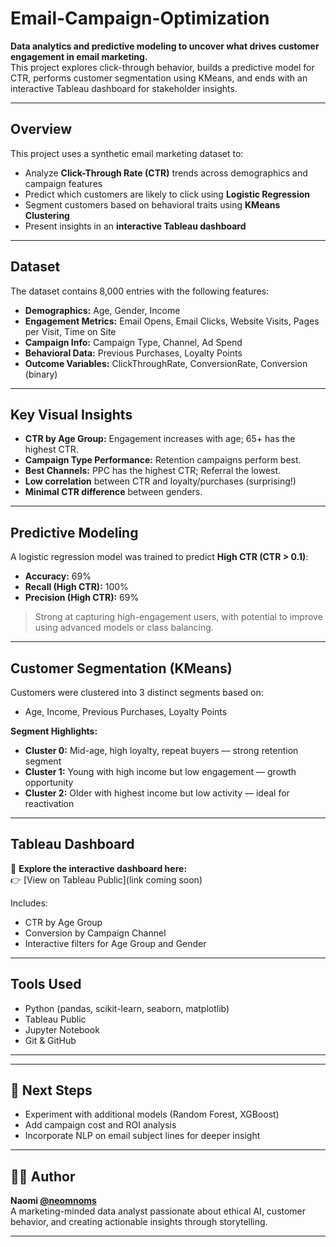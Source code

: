 # Email-Campaign-Optimization

**Data analytics and predictive modeling to uncover what drives customer engagement in email marketing.**  
This project explores click-through behavior, builds a predictive model for CTR, performs customer segmentation using KMeans, and ends with an interactive Tableau dashboard for stakeholder insights.

---

## Overview

This project uses a synthetic email marketing dataset to:

- Analyze **Click-Through Rate (CTR)** trends across demographics and campaign features
- Predict which customers are likely to click using **Logistic Regression**
- Segment customers based on behavioral traits using **KMeans Clustering**
- Present insights in an **interactive Tableau dashboard**

---

## Dataset

The dataset contains 8,000 entries with the following features:

- **Demographics:** Age, Gender, Income  
- **Engagement Metrics:** Email Opens, Email Clicks, Website Visits, Pages per Visit, Time on Site  
- **Campaign Info:** Campaign Type, Channel, Ad Spend  
- **Behavioral Data:** Previous Purchases, Loyalty Points  
- **Outcome Variables:** ClickThroughRate, ConversionRate, Conversion (binary)

---

## Key Visual Insights

- **CTR by Age Group:** Engagement increases with age; 65+ has the highest CTR.
- **Campaign Type Performance:** Retention campaigns perform best.
- **Best Channels:** PPC has the highest CTR; Referral the lowest.
- **Low correlation** between CTR and loyalty/purchases (surprising!)
- **Minimal CTR difference** between genders.

---

## Predictive Modeling

A logistic regression model was trained to predict **High CTR (CTR > 0.1)**:

- **Accuracy:** 69%
- **Recall (High CTR):** 100%  
- **Precision (High CTR):** 69%

> Strong at capturing high-engagement users, with potential to improve using advanced models or class balancing.

---

## Customer Segmentation (KMeans)

Customers were clustered into 3 distinct segments based on:
- Age, Income, Previous Purchases, Loyalty Points

**Segment Highlights:**

- **Cluster 0:** Mid-age, high loyalty, repeat buyers — strong retention segment  
- **Cluster 1:** Young with high income but low engagement — growth opportunity  
- **Cluster 2:** Older with highest income but low activity — ideal for reactivation

---

## Tableau Dashboard

📍 **Explore the interactive dashboard here:**  
👉 [View on Tableau Public](link coming soon) 

Includes:
- CTR by Age Group
- Conversion by Campaign Channel
- Interactive filters for Age Group and Gender

---

## Tools Used

- Python (pandas, scikit-learn, seaborn, matplotlib)
- Tableau Public
- Jupyter Notebook
- Git & GitHub

---


---

## 📌 Next Steps

- Experiment with additional models (Random Forest, XGBoost)
- Add campaign cost and ROI analysis
- Incorporate NLP on email subject lines for deeper insight

---

## 🙋‍♀️ Author

**Naomi [@neomnoms](https://github.com/neomnoms)**  
A marketing-minded data analyst passionate about ethical AI, customer behavior, and creating actionable insights through storytelling.

---

